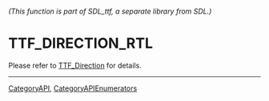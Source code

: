 ###### (This function is part of SDL_ttf, a separate library from SDL.)
# TTF_DIRECTION_RTL

Please refer to [TTF_Direction](TTF_Direction) for details.

----
[CategoryAPI](CategoryAPI), [CategoryAPIEnumerators](CategoryAPIEnumerators)

